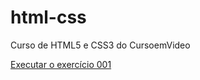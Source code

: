 # html-css
 Curso de HTML5 e CSS3 do CursoemVideo

<a href="https://danielbreder.github.io/html-css/exercicios/ex001/index.html">Executar o exercício 001</a>